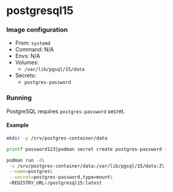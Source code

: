 # postgresql15
### Image configuration
* From: `systemd`
* Command: N/A
* Envs: N/A
* Volumes:
    * `/var/lib/pgsql/15/data`
* Secrets:
    * `postgres-password`

### Running
PostgreSQL requires `postgres-password` secret.

#### Example
```bash
mkdir -p /srv/postgres-container/data

printf password123|podman secret create postgres-password -

podman run -d\
 -v /srv/postgres-container/data:/var/lib/pgsql/15/data:Z\
 --name=postgres\
 --secret=postgres-password,type=mount\
 <REGISTRY_URL>/postgresql15:latest
```
